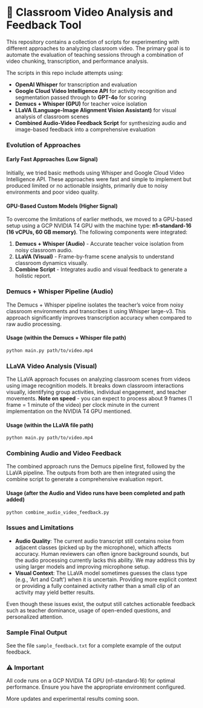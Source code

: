 # 🎥 Classroom Video Analysis and Feedback Tool

This repository contains a collection of scripts for experimenting with different approaches to analyzing classroom video. The primary goal is to automate the evaluation of teaching sessions through a combination of video chunking, transcription, and performance analysis.

The scripts in this repo include attempts using:

- **OpenAI Whisper** for transcription and evaluation
- **Google Cloud Video Intelligence API** for activity recognition and segmentation passed through to **GPT-4o** for scoring
- **Demucs + Whisper (GPU)** for teacher voice isolation
- **LLaVA (Language-Image Alignment Vision Assistant)** for visual analysis of classroom scenes
- **Combined Audio-Video Feedback Script** for synthesizing audio and image-based feedback into a comprehensive evaluation

### Evolution of Approaches

#### Early Fast Approaches (Low Signal)
Initially, we tried basic methods using Whisper and Google Cloud Video Intelligence API. These approaches were fast and simple to implement but produced limited or no actionable insights, primarily due to noisy environments and poor video quality.

#### GPU-Based Custom Models (Higher Signal)
To overcome the limitations of earlier methods, we moved to a GPU-based setup using a GCP NVIDIA T4 GPU with the machine type: **n1-standard-16 (16 vCPUs, 60 GB memory)**. The following components were integrated:

1. **Demucs + Whisper (Audio)** - Accurate teacher voice isolation from noisy classroom audio.
2. **LLaVA (Visual)** - Frame-by-frame scene analysis to understand classroom dynamics visually.
3. **Combine Script** - Integrates audio and visual feedback to generate a holistic report.

### Demucs + Whisper Pipeline (Audio)
The Demucs + Whisper pipeline isolates the teacher’s voice from noisy classroom environments and transcribes it using Whisper large-v3. This approach significantly improves transcription accuracy when compared to raw audio processing.

#### Usage (within the Demucs + Whisper file path)
```bash
python main.py path/to/video.mp4
```

### LLaVA Video Analysis (Visual)
The LLaVA approach focuses on analyzing classroom scenes from videos using image recognition models. It breaks down classroom interactions visually, identifying group activities, individual engagement, and teacher movements.
**Note on speed** - you can expect to process about 9 frames (1 frame = 1 minute of the video) per clock minute in the current implementation on the NVIDIA T4 GPU mentioned. 

#### Usage (within the LLaVA file path)
```bash
python main.py path/to/video.mp4
```

### Combining Audio and Video Feedback
The combined approach runs the Demucs pipeline first, followed by the LLaVA pipeline. The outputs from both are then integrated using the combine script to generate a comprehensive evaluation report.

#### Usage (after the Audio and Video runs have been completed and path added)
```bash
python combine_audio_video_feedback.py
```

### Issues and Limitations
- **Audio Quality**: The current audio transcript still contains noise from adjacent classes (picked up by the microphone), which affects accuracy. Human reviewers can often ignore background sounds, but the audio processing currently lacks this ability. We may address this by using larger models and improving microphone setup.
- **Visual Context**: The LLaVA model sometimes guesses the class type (e.g., 'Art and Craft') when it is uncertain. Providing more explicit context or providing a fully contained activity rather than a small clip of an activity may yield better results.

Even though these issues exist, the output still catches actionable feedback such as teacher dominance, usage of open-ended questions, and personalized attention.

### Sample Final Output
See the file `sample_feedback.txt` for a complete example of the output feedback.

### ⚠️ Important
All code runs on a GCP NVIDIA T4 GPU (n1-standard-16) for optimal performance. Ensure you have the appropriate environment configured.

More updates and experimental results coming soon.

